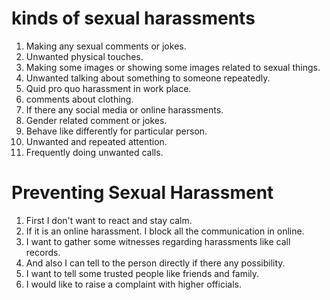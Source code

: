 # kinds of sexual harassments

1. Making any sexual comments or jokes.
2. Unwanted physical touches.
3. Making some images or showing some images related to sexual things.
4. Unwanted talking about something to someone repeatedly.
5. Quid pro quo harassment in work place.
6. comments about clothing.
7. If there any social media or online harassments.
8. Gender related comment or jokes.
9. Behave like differently for particular person.
10. Unwanted and repeated attention.
11. Frequently doing unwanted calls.

# Preventing Sexual Harassment

1. First I don't want to react and stay calm.
2. If it is an online harassment. I block all the communication in online.
3. I want to gather some witnesses regarding harassments like call records.
4. And also I can tell to the person directly if there any possibility.
5. I want to tell some trusted people like friends and family.
6. I would like to raise a complaint with higher officials.